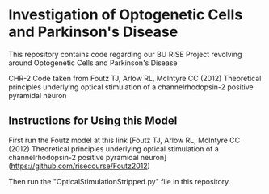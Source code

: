 # Investigation of Optogenetic Cells and Parkinson's Disease
 This repository contains code regarding our BU RISE Project revolving around Optogenetic Cells and Parkinson's Disease


CHR-2 Code taken from Foutz TJ, Arlow RL, McIntyre CC (2012) Theoretical principles underlying optical stimulation of a channelrhodopsin-2 positive pyramidal neuron


## Instructions for Using this Model

First run the Foutz model at this link [Foutz TJ, Arlow RL, McIntyre CC (2012) Theoretical principles underlying optical stimulation of a channelrhodopsin-2 positive pyramidal neuron] (https://github.com/risecourse/Foutz2012)

Then run the "OpticalStimulationStripped.py" file in this repository.
